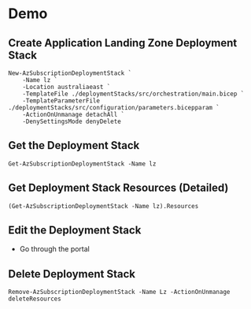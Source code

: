 
# Demo

## Create Application Landing Zone Deployment Stack

``` bicep
New-AzSubscriptionDeploymentStack `
    -Name lz `
    -Location australiaeast `
    -TemplateFile ./deploymentStacks/src/orchestration/main.bicep `
    -TemplateParameterFile ./deploymentStacks/src/configuration/parameters.bicepparam `
    -ActionOnUnmanage detachAll `
    -DenySettingsMode denyDelete
```

## Get the Deployment Stack

``` bicep
Get-AzSubscriptionDeploymentStack -Name lz
```

## Get Deployment Stack Resources (Detailed)

``` bicep
(Get-AzSubscriptionDeploymentStack -Name lz).Resources
```

## Edit the Deployment Stack

- Go through the portal

## Delete Deployment Stack

``` bicep
Remove-AzSubscriptionDeploymentStack -Name Lz -ActionOnUnmanage deleteResources
```
